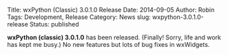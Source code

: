 Title: wxPython (Classic) 3.0.1.0 Release
Date: 2014-09-05
Author: Robin
Tags: Development, Release
Category: News
slug: wxpython-3.0.1.0-release
Status: published

**wxPython (classic) 3.0.1.0** has been released. (Finally! Sorry, life and work has 
kept me busy.) No new features but lots of bug fixes in wxWidgets.



